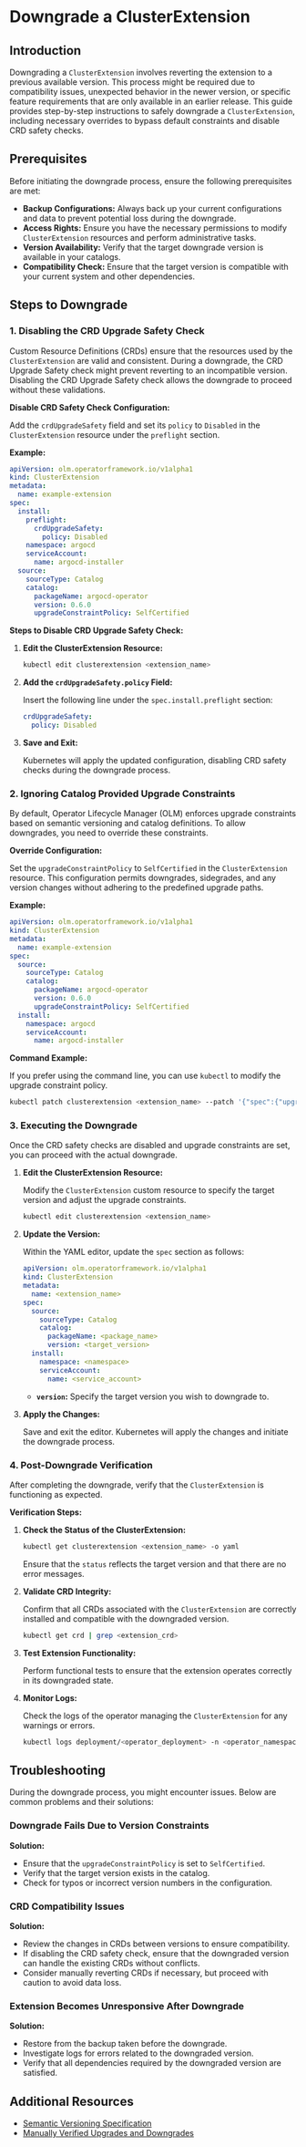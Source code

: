 
# Downgrade a ClusterExtension

## Introduction

Downgrading a `ClusterExtension` involves reverting the extension to a previous available version. This process might be required due to compatibility issues, unexpected behavior in the newer version, or specific feature requirements that are only available in an earlier release. This guide provides step-by-step instructions to safely downgrade a `ClusterExtension`, including necessary overrides to bypass default constraints and disable CRD safety checks.

## Prerequisites

Before initiating the downgrade process, ensure the following prerequisites are met:

- **Backup Configurations:** Always back up your current configurations and data to prevent potential loss during the downgrade.
- **Access Rights:** Ensure you have the necessary permissions to modify `ClusterExtension` resources and perform administrative tasks.
- **Version Availability:** Verify that the target downgrade version is available in your catalogs.
- **Compatibility Check:** Ensure that the target version is compatible with your current system and other dependencies.

## Steps to Downgrade

### 1. Disabling the CRD Upgrade Safety Check

Custom Resource Definitions (CRDs) ensure that the resources used by the `ClusterExtension` are valid and consistent. During a downgrade, the CRD Upgrade Safety check might prevent reverting to an incompatible version. Disabling the CRD Upgrade Safety check allows the downgrade to proceed without these validations.

**Disable CRD Safety Check Configuration:**

Add the `crdUpgradeSafety` field and set its `policy` to `Disabled` in the `ClusterExtension` resource under the `preflight` section.

**Example:**

```yaml
apiVersion: olm.operatorframework.io/v1alpha1
kind: ClusterExtension
metadata:
  name: example-extension
spec:
  install:
    preflight:
      crdUpgradeSafety:
        policy: Disabled
    namespace: argocd
    serviceAccount:
      name: argocd-installer
  source:
    sourceType: Catalog
    catalog:
      packageName: argocd-operator
      version: 0.6.0
      upgradeConstraintPolicy: SelfCertified
```

**Steps to Disable CRD Upgrade Safety Check:**

1. **Edit the ClusterExtension Resource:**

   ```bash
   kubectl edit clusterextension <extension_name>
   ```

2. **Add the `crdUpgradeSafety.policy` Field:**

   Insert the following line under the `spec.install.preflight` section:

   ```yaml
   crdUpgradeSafety:
     policy: Disabled
   ```

3. **Save and Exit:**

   Kubernetes will apply the updated configuration, disabling CRD safety checks during the downgrade process.

### 2. Ignoring Catalog Provided Upgrade Constraints

By default, Operator Lifecycle Manager (OLM) enforces upgrade constraints based on semantic versioning and catalog definitions. To allow downgrades, you need to override these constraints.

**Override Configuration:**

Set the `upgradeConstraintPolicy` to `SelfCertified` in the `ClusterExtension` resource. This configuration permits downgrades, sidegrades, and any version changes without adhering to the predefined upgrade paths.

**Example:**

```yaml
apiVersion: olm.operatorframework.io/v1alpha1
kind: ClusterExtension
metadata:
  name: example-extension
spec:
  source:
    sourceType: Catalog
    catalog:
      packageName: argocd-operator
      version: 0.6.0
      upgradeConstraintPolicy: SelfCertified
  install:
    namespace: argocd
    serviceAccount:
      name: argocd-installer
```

**Command Example:**

If you prefer using the command line, you can use `kubectl` to modify the upgrade constraint policy.

```bash
kubectl patch clusterextension <extension_name> --patch '{"spec":{"upgradeConstraintPolicy":"SelfCertified"}}' --type=merge
```

### 3. Executing the Downgrade

Once the CRD safety checks are disabled and upgrade constraints are set, you can proceed with the actual downgrade.

1. **Edit the ClusterExtension Resource:**

   Modify the `ClusterExtension` custom resource to specify the target version and adjust the upgrade constraints.

   ```bash
   kubectl edit clusterextension <extension_name>
   ```

2. **Update the Version:**

   Within the YAML editor, update the `spec` section as follows:

   ```yaml
   apiVersion: olm.operatorframework.io/v1alpha1
   kind: ClusterExtension
   metadata:
     name: <extension_name>
   spec:
     source:
       sourceType: Catalog
       catalog:
         packageName: <package_name>
         version: <target_version>
     install:
       namespace: <namespace>
       serviceAccount:
         name: <service_account>
   ```

   - **`version`:** Specify the target version you wish to downgrade to.

3. **Apply the Changes:**

   Save and exit the editor. Kubernetes will apply the changes and initiate the downgrade process.

### 4. Post-Downgrade Verification

After completing the downgrade, verify that the `ClusterExtension` is functioning as expected.

**Verification Steps:**

1. **Check the Status of the ClusterExtension:**

   ```bash
   kubectl get clusterextension <extension_name> -o yaml
   ```

   Ensure that the `status` reflects the target version and that there are no error messages.

2. **Validate CRD Integrity:**

   Confirm that all CRDs associated with the `ClusterExtension` are correctly installed and compatible with the downgraded version.

   ```bash
   kubectl get crd | grep <extension_crd>
   ```

3. **Test Extension Functionality:**

   Perform functional tests to ensure that the extension operates correctly in its downgraded state.

4. **Monitor Logs:**

   Check the logs of the operator managing the `ClusterExtension` for any warnings or errors.

   ```bash
   kubectl logs deployment/<operator_deployment> -n <operator_namespace>
   ```

## Troubleshooting

During the downgrade process, you might encounter issues. Below are common problems and their solutions:

### Downgrade Fails Due to Version Constraints

**Solution:**

- Ensure that the `upgradeConstraintPolicy` is set to `SelfCertified`.
- Verify that the target version exists in the catalog.
- Check for typos or incorrect version numbers in the configuration.

### CRD Compatibility Issues

**Solution:**

- Review the changes in CRDs between versions to ensure compatibility.
- If disabling the CRD safety check, ensure that the downgraded version can handle the existing CRDs without conflicts.
- Consider manually reverting CRDs if necessary, but proceed with caution to avoid data loss.

### Extension Becomes Unresponsive After Downgrade

**Solution:**

- Restore from the backup taken before the downgrade.
- Investigate logs for errors related to the downgraded version.
- Verify that all dependencies required by the downgraded version are satisfied.

## Additional Resources

- [Semantic Versioning Specification](https://semver.org/)
- [Manually Verified Upgrades and Downgrades](https://github.com/operator-framework/operator-controller/blob/main/docs/drafts/upgrade-support.md#manually-verified-upgrades-and-downgrades)
